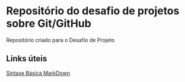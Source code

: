 # Repositório do desafio de projetos sobre Git/GitHub
Repositório criado para o Desafio de Projeto

## Links úteis 
[Sintaxe Básica MarkDown](https://www.markdownguide.org/)
